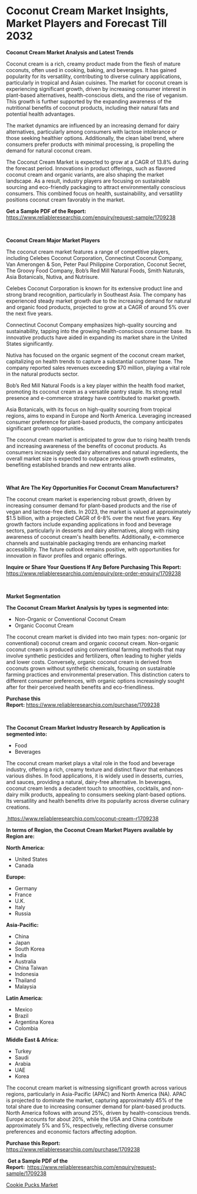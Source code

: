 <p><h1>Coconut Cream Market Insights, Market Players and Forecast Till 2032</h1></p><p><strong>Coconut Cream Market Analysis and Latest Trends</strong></p>
<p><p>Coconut cream is a rich, creamy product made from the flesh of mature coconuts, often used in cooking, baking, and beverages. It has gained popularity for its versatility, contributing to diverse culinary applications, particularly in tropical and Asian cuisines. The market for coconut cream is experiencing significant growth, driven by increasing consumer interest in plant-based alternatives, health-conscious diets, and the rise of veganism. This growth is further supported by the expanding awareness of the nutritional benefits of coconut products, including their natural fats and potential health advantages.</p><p>The market dynamics are influenced by an increasing demand for dairy alternatives, particularly among consumers with lactose intolerance or those seeking healthier options. Additionally, the clean label trend, where consumers prefer products with minimal processing, is propelling the demand for natural coconut cream.</p><p>The Coconut Cream Market is expected to grow at a CAGR of 13.8% during the forecast period. Innovations in product offerings, such as flavored coconut cream and organic variants, are also shaping the market landscape. As a result, industry players are focusing on sustainable sourcing and eco-friendly packaging to attract environmentally conscious consumers. This combined focus on health, sustainability, and versatility positions coconut cream favorably in the market.</p></p>
<p><strong>Get a Sample PDF of the Report:&nbsp;</strong> <a href="https://www.reliableresearchiq.com/enquiry/request-sample/1709238?utm_campaign=2336&utm_medium=2&utm_source=Github&utm_content=ia&utm_term=07042025&utm_id=coconut-cream">https://www.reliableresearchiq.com/enquiry/request-sample/1709238</a></p>
<p>&nbsp;</p>
<p><strong>Coconut Cream Major Market Players</strong></p>
<p><p>The coconut cream market features a range of competitive players, including Celebes Coconut Corporation, Connectinut Coconut Company, Van Amerongen & Son, Peter Paul Philippine Corporation, Coconut Secret, The Groovy Food Company, Bob’s Red Mill Natural Foods, Smith Naturals, Asia Botanicals, Nutiva, and Nutrisure. </p><p>Celebes Coconut Corporation is known for its extensive product line and strong brand recognition, particularly in Southeast Asia. The company has experienced steady market growth due to the increasing demand for natural and organic food products, projected to grow at a CAGR of around 5% over the next five years. </p><p>Connectinut Coconut Company emphasizes high-quality sourcing and sustainability, tapping into the growing health-conscious consumer base. Its innovative products have aided in expanding its market share in the United States significantly. </p><p>Nutiva has focused on the organic segment of the coconut cream market, capitalizing on health trends to capture a substantial customer base. The company reported sales revenues exceeding $70 million, playing a vital role in the natural products sector.</p><p>Bob’s Red Mill Natural Foods is a key player within the health food market, promoting its coconut cream as a versatile pantry staple. Its strong retail presence and e-commerce strategy have contributed to market growth. </p><p>Asia Botanicals, with its focus on high-quality sourcing from tropical regions, aims to expand in Europe and North America. Leveraging increased consumer preference for plant-based products, the company anticipates significant growth opportunities.</p><p>The coconut cream market is anticipated to grow due to rising health trends and increasing awareness of the benefits of coconut products. As consumers increasingly seek dairy alternatives and natural ingredients, the overall market size is expected to outpace previous growth estimates, benefiting established brands and new entrants alike.</p></p>
<p>&nbsp;</p>
<p><strong>What Are The Key Opportunities For Coconut Cream Manufacturers?</strong></p>
<p><p>The coconut cream market is experiencing robust growth, driven by increasing consumer demand for plant-based products and the rise of vegan and lactose-free diets. In 2023, the market is valued at approximately $1.5 billion, with a projected CAGR of 6-8% over the next five years. Key growth factors include expanding applications in food and beverage sectors, particularly in desserts and dairy alternatives, along with rising awareness of coconut cream's health benefits. Additionally, e-commerce channels and sustainable packaging trends are enhancing market accessibility. The future outlook remains positive, with opportunities for innovation in flavor profiles and organic offerings.</p></p>
<p><strong>Inquire or Share Your Questions If Any Before Purchasing This Report:</strong> <a href="https://www.reliableresearchiq.com/enquiry/pre-order-enquiry/1709238?utm_campaign=2336&utm_medium=2&utm_source=Github&utm_content=ia&utm_term=07042025&utm_id=coconut-cream">https://www.reliableresearchiq.com/enquiry/pre-order-enquiry/1709238</a></p>
<p>&nbsp;</p>
<p><strong>Market Segmentation</strong></p>
<p><strong>The Coconut Cream Market Analysis by types is segmented into:</strong></p>
<p><ul><li>Non-Organic or Conventional Coconut Cream</li><li>Organic Coconut Cream</li></ul></p>
<p><p>The coconut cream market is divided into two main types: non-organic (or conventional) coconut cream and organic coconut cream. Non-organic coconut cream is produced using conventional farming methods that may involve synthetic pesticides and fertilizers, often leading to higher yields and lower costs. Conversely, organic coconut cream is derived from coconuts grown without synthetic chemicals, focusing on sustainable farming practices and environmental preservation. This distinction caters to different consumer preferences, with organic options increasingly sought after for their perceived health benefits and eco-friendliness.</p></p>
<p><strong>Purchase this Report:&nbsp;</strong><a href="https://www.reliableresearchiq.com/purchase/1709238?utm_campaign=2336&utm_medium=2&utm_source=Github&utm_content=ia&utm_term=07042025&utm_id=coconut-cream">https://www.reliableresearchiq.com/purchase/1709238</a></p>
<p>&nbsp;</p>
<p><strong>The Coconut Cream Market Industry Research by Application is segmented into:</strong></p>
<p><ul><li>Food</li><li>Beverages</li></ul></p>
<p><p>The coconut cream market plays a vital role in the food and beverage industry, offering a rich, creamy texture and distinct flavor that enhances various dishes. In food applications, it is widely used in desserts, curries, and sauces, providing a natural, dairy-free alternative. In beverages, coconut cream lends a decadent touch to smoothies, cocktails, and non-dairy milk products, appealing to consumers seeking plant-based options. Its versatility and health benefits drive its popularity across diverse culinary creations.</p></p>
<p><a href="https://www.reliableresearchiq.com/coconut-cream-r1709238?utm_campaign=2336&utm_medium=2&utm_source=Github&utm_content=ia&utm_term=07042025&utm_id=coconut-cream">&nbsp;https://www.reliableresearchiq.com/coconut-cream-r1709238</a></p>
<p><strong>In terms of Region, the Coconut Cream Market Players available by Region are:</strong></p>
<p>
    <p> <strong> North America: </strong>
        <ul>
            <li>United States</li>
            <li>Canada</li>
        </ul>
        </p> 
    <p> <strong> Europe: </strong>
        <ul>
            <li>Germany</li>
            <li>France</li>
            <li>U.K.</li>
            <li>Italy</li>
            <li>Russia</li>
        </ul>
        </p> 
    <p> <strong> Asia-Pacific: </strong>
        <ul>
            <li>China</li>
            <li>Japan</li>
            <li>South Korea</li>
            <li>India</li>
            <li>Australia</li>
            <li>China Taiwan</li>
            <li>Indonesia</li>
            <li>Thailand</li>
            <li>Malaysia</li>
        </ul>
        </p> 
    <p> <strong> Latin America: </strong>
        <ul>
            <li>Mexico</li>
            <li>Brazil</li>
            <li>Argentina Korea</li>
            <li>Colombia</li>
        </ul>
        </p> 
    <p> <strong> Middle East & Africa: </strong>
        <ul>
            <li>Turkey</li>
            <li>Saudi</li>
            <li>Arabia</li>
            <li>UAE</li>
            <li>Korea</li>
        </ul>
    </p>
    </p>
<p><p>The coconut cream market is witnessing significant growth across various regions, particularly in Asia-Pacific (APAC) and North America (NA). APAC is projected to dominate the market, capturing approximately 45% of the total share due to increasing consumer demand for plant-based products. North America follows with around 25%, driven by health-conscious trends. Europe accounts for about 20%, while the USA and China contribute approximately 5% and 5%, respectively, reflecting diverse consumer preferences and economic factors affecting adoption.</p></p>
<p><strong>Purchase this Report: </strong><a href="https://www.reliableresearchiq.com/purchase/1709238?utm_campaign=2336&utm_medium=2&utm_source=Github&utm_content=ia&utm_term=07042025&utm_id=coconut-cream">https://www.reliableresearchiq.com/purchase/1709238</a></p>
<p>&nbsp;<strong>Get a Sample PDF of the Report:&nbsp;&nbsp;</strong><a href="https://www.reliableresearchiq.com/enquiry/request-sample/1709238?utm_campaign=2336&utm_medium=2&utm_source=Github&utm_content=ia&utm_term=07042025&utm_id=coconut-cream">https://www.reliableresearchiq.com/enquiry/request-sample/1709238</a></p>
<p><strong></strong></p>
<p><p><a href="https://github.com/boitafbg/Market-Research-Report-List-1/blob/main/cookie-pucks-market.md?utm_campaign=2336&utm_medium=2&utm_source=Github&utm_content=ia&utm_term=07042025&utm_id=coconut-cream">Cookie Pucks Market</a></p></p>